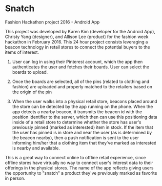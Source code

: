 # Snatch
Fashion Hackathon project 2016 - Android App

This project was developed by Karen Kim (developer for the Android App),
Christy Yang (designer), and Allison Lee (product) for the fashion week
hackathon in February 2016. This 24 hour project consists leveraging a
beacon technology in retail stores to connect the potential buyers to
the items of interest.

1) User can log in using their Pinterest account, which the app then
authenticates the user and fetches their boards. User can select the
boards to upload.

2) Once the boards are selected, all of the pins (related to clothing
and fashion) are uploaded and properly matched to the retailers based on
the origin of the pin

3) When the user walks into a physical retail store, beacons placed
around the store can be detected by the app running on the phone. When
the app detects a nearby beacon, it transmits the beacon id with the
position identifier to the server, which then can use this positioning
data inside of a retail store to determine whether the store has user's
previously pinned (marked as interested) item in stock. If the item that
the user has pinned is in store and near the user (as is determined by
the beacon nearby), then a push notification is sent to the user
informing him/her that a clothing item that they've marked as interested
is nearby and available.

This is a great way to connect online to offline retail experience,
since offline stores have virtually no way to connect user's interest
data to their offerings in the physical stores. The name of the app
reflects giving users the opportunity to "snatch" a product they've previously
marked as favorite in person.

